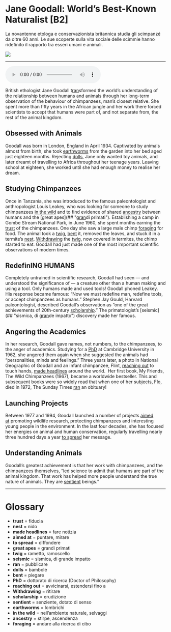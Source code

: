 # Jane Goodall: World’s Best-Known Naturalist   [B2]

La novantenne etologa e conservazionista britannica studia gli scimpanzé da oltre 60 anni. Le sue scoperte sulla vita sociale delle scimmie hanno ridefinito il rapporto tra esseri umani e animali.

![](Jane%20Goodall%20World%E2%80%99s%20Best-Known%20Naturalist.jpg)

--------------

<div>
<audio controls autoplay>
    <source src="https:/raw.githubusercontent.com/dartie/speakup/main/2024-09/Jane%20Goodall%20World%E2%80%99s%20Best-Known%20Naturalist.mp3" type="audio/mpeg">
</audio>
</div>


British ethologist Jane Goodall t[ran](## "pubblicare")sformed the world’s understanding of the relationship between humans and animals through her long-term observation of the behaviour of chimpanzees, man’s closest relative. She spent more than fifty years in the African jungle and her work there forced scientists to accept that humans were part of, and not separate from, the rest of the animal kingdom.

## Obsessed with Animals
Goodall was born in London, England in April 1934. Captivated by animals almost from birth, she took [earthworms](## "lombrichi") from the garden into her bed aged just eighteen months. Rejecting [dolls](## "bambole"), Jane only wanted toy animals, and later dreamt of travelling to Africa throughout her teenage years. Leaving school at eighteen, she worked until she had enough money to realise her dream. 

## Studying Chimpanzees
Once in Tanzania, she was introduced to the famous paleontologist and anthropologist Louis Leakey, who was looking for someone to study chimpanzees [in the wild](## "nell’ambiente naturale, selvaggi") and to find evidence of shared [ancestry](## "stirpe, ascendenza") between humans and the [great apes](## "g[ran](## "pubblicare")di primati"). Establishing a camp in Gombe Stream National Park, in June 1960, she spent months earning the [trust](## "fiducia") of the chimpanzees. One day she saw a large male chimp [foraging](## "andare alla ricerca di cibo") for food. The animal took a [twig](## "rametto, ramoscello"), [bent](## "piegare") it, removed the leaves, and stuck it in a termite’s [nest](## "nido"). [Withdrawing](## "ritirare") the [twig](## "rametto, ramoscello"), now covered in termites, the chimp started to eat. Goodall had just made one of the most important scientific observations of modern times. 

## RedefinING HUMANS
Completely untrained in scientific research, Goodall had seen — and understood the significance of — a creature other than a human making and using a tool. Only humans made and used tools! Goodall phoned Leakey. His response became famous: “Now we must redefine man, redefine tools, or accept chimpanzees as humans.” Stephen Jay Gould, Harvard paleontologist, described Goodall’s observation as “one of the great achievements of 20th-century [scholarship](## "erudizione").” The primatologist’s [seismic](## "sismica, di g[ran](## "pubblicare")de impatto") discovery made her famous. 

## Angering the Academics
In her research, Goodall gave names, not numbers, to the chimpanzees, to the anger of academics. Studying for a [PhD](## "dottorato di ricerca (Doctor of Philosophy)") at Cambridge University in 1962, she angered them again when she suggested the animals had “personalities, minds and feelings.” Three years later, a photo in National Geographic of Goodall and an infant chimpanzee, Flint, [reaching out](## "avvicinarsi, estendersi fino a") to touch hands, [made headlines](## "fare notizia") around the world.  Her first book, My Friends, The Wild Chimpanzees (1967), became a worldwide bestseller. This and subsequent books were so widely read that when one of her subjects, Flo, died in 1972, The Sunday Times [ran](## "pubblicare") an obituary! 

## Launching Projects
Between 1977 and 1994, Goodall launched a number of projects [aimed at](## "puntare, mirare") promoting wildlife research, protecting chimpanzees and interesting young people in the environment. In the last four decades, she has focused her energies on animal and human conservation, regularly travelling nearly three hundred days a year [to spread](## "diffondere") her message. 

## Understanding Animals
Goodall’s greatest achievement is that her work with chimpanzees, and the chimpanzees themselves, “led science to admit that humans are part of the animal kingdom. That work has helped more people understand the true nature of animals. They are [sentient](## "senziente, dotato di senso") beings.”  

--------------

<div style = "display:block; clear:both; page-break-after:always;"></div>

# Glossary
* **trust** = fiducia
* **nest** = nido
* **made headlines** = fare notizia
* **aimed at** = puntare, mirare
* **to spread** = diffondere
* **great apes** = grandi primati
* **twig** = rametto, ramoscello
* **seismic** = sismica, di grande impatto
* **ran** = pubblicare
* **dolls** = bambole
* **bent** = piegare
* **PhD** = dottorato di ricerca (Doctor of Philosophy)
* **reaching out** = avvicinarsi, estendersi fino a
* **Withdrawing** = ritirare
* **scholarship** = erudizione
* **sentient** = senziente, dotato di senso
* **earthworms** = lombrichi
* **in the wild** = nell’ambiente naturale, selvaggi
* **ancestry** = stirpe, ascendenza
* **foraging** = andare alla ricerca di cibo
